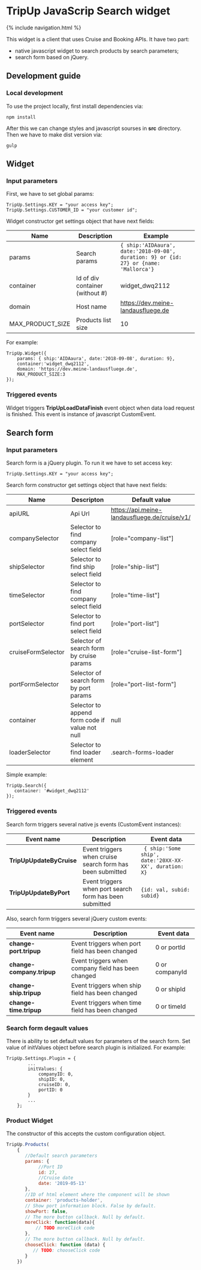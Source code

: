 # TripUp JavaScrip Search widget
{% include navigation.html %}

This widget is a client that uses Cruise and Booking APIs. It have two part: 
- native javascript widget to search products by search parameters;
- search form based on jQuery. 

## Development guide

### Local development
To use the project locally, first install dependencies via: 
```shell
npm install 
```
After this we can change styles and javascript sourses in **src** directory. Then we have to make dist version via:
```shell
gulp
```

## Widget
### Input parameters
First, we have to set global params:
```
TripUp.Settings.KEY = "your access key";
TripUp.Settings.CUSTOMER_ID = "your customer id";
```
Widget constructor get settings object that have next fields:

| Name|  Description | Example
|--|--|--|
| params | Search params | ```{ ship:'AIDAaura', date:'2018-09-08', duration: 9} or {id: 27} or {name: 'Mallorca'}```
| container | Id of div container (without #)  | widget_dwq2112
| domain |  Host name |https://dev.meine-landausfluege.de
| MAX_PRODUCT_SIZE | Products list size | 10
For example:
```
TripUp.Widget({
    params: { ship:'AIDAaura', date:'2018-09-08', duration: 9},
    container:'widget_dwq2112',
    domain: 'https://dev.meine-landausfluege.de',
    MAX_PRODUCT_SIZE:3
});
```
### Triggered events

Widget triggers **TripUpLoadDataFinish** event object when data load request is finished. This event is instance of javascript CustomEvent.

## Search form
### Input parameters
Search form is a jQuery plugin. To run it we have to set access key:
```
TripUp.Settings.KEY = "your access key";
```
Search form constructor get settings object that have next fields:

| Name | Descripton  | Default value | 
|--|--|--|
|apiURL|Api Url| https://api.meine-landausfluege.de/cruise/v1/|
|companySelector| Selector to find company select  field|[role="company-list"]|
|shipSelector| Selector to find ship select field|[role="ship-list"]|
|timeSelector|Selector to find company select field|[role="time-list"]|
|portSelector|Selector to find port select field|[role="port-list"]|
|cruiseFormSelector| Selector of search form by cruise params | [role="cruise-list-form"]|
|portFormSelector|Selector of search form by port params|[role="port-list-form"]|
|container| Selector to append form code if value not null| null|
|loaderSelector|Selector to find loader element|.search-forms-loader |
Simple example:
```
TripUp.Search({
   container: '#widget_dwq2112'
});
```

### Triggered events

Search  form triggers several  native js events (CustomEvent instances): 

|Event name|  Description | Event data |
|--|--|--|
|**TripUpUpdateByCruise** | Event triggers when cruise search form has been submitted |``` { ship:'Some ship', date:'20XX-XX-XX', duration: X}```|
|**TripUpUpdateByPort**|Event triggers when port search form has been submitted|```{id: val, subid: subid}```|

Also, search  form triggers several  jQuery custom events: 

|Event name|  Description | Event data |
|--|--|--|
|**change-port.tripup** | Event triggers when port field has been changed |0 or portId|
|**change-company.tripup**|Event triggers when company field has been changed|0 or companyId|
|**change-ship.tripup**|Event triggers when ship field has been changed|0 or shipId|
|**change-time.tripup**|Event triggers when time field has been changed|0 or timeId|

### Search form degault values

There is ability to set default values for parameters of the search form. Set value of initValues object  before search plugin is initialized. For example:
```
TripUp.Settings.Plugin = {
        ...
        initValues: {
            companyID: 0,
            shipID: 0,
            cruiseID: 0,
            portID: 0
        }
        ...
    };
```
### Product Widget

The constructor of this accepts the custom configuration object.
```js
TripUp.Products(
    {
       //Default search parameters
       params: { 
            //Port ID
            id: 27, 
            //Cruise date
            date: '2019-05-13' 
       },
       //ID of html element where the component will be shown
       container: 'products-holder',
       // Show port information block. False by default.
       showPort: false, 
       // The more button callback. Null by default.
       moreClick: function(data){
           // TODO moreClick code
       },
       // The more button callback. Null by default.
       chooseClick: function (data) {
          // TODO: chooseClick code
       }
    })
```
